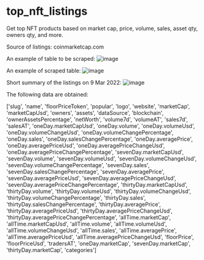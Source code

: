 # top_nft_listings
Get top NFT products based on market cap, price, volume, sales, asset qty, owners qty, and more.

Source of listings: coinmarketcap.com

An example of table to be scraped:
![image](https://user-images.githubusercontent.com/55450377/157361133-8a698585-1a71-43b1-9d37-d19d2a27fa09.png)


An example of scraped table:
![image](https://user-images.githubusercontent.com/55450377/157361250-70789260-0dfe-4170-80c8-e14aa88a2267.png)


Short summary of the listings on 9 Mar 2022:
![image](https://user-images.githubusercontent.com/55450377/157387499-5f2d4e0e-a263-409d-9c75-7efb30ee860e.png)



The following data are obtained:

['slug', 'name', 'floorPriceToken', 'popular', 'logo', 'website',
       'marketCap', 'marketCapUsd', 'owners', 'assets', 'dataSource',
       'blockchain', 'ownerAssetsPercentage', 'netWorth', 'volume7d',
       'volumeAT', 'sales7d', 'salesAT', 'oneDay.marketCapUsd',
       'oneDay.volume', 'oneDay.volumeUsd', 'oneDay.volumeChangeUsd',
       'oneDay.volumeChangePercentage', 'oneDay.sales',
       'oneDay.salesChangePercentage', 'oneDay.averagePrice',
       'oneDay.averagePriceUsd', 'oneDay.averagePriceChangeUsd',
       'oneDay.averagePriceChangePercentage', 'sevenDay.marketCapUsd',
       'sevenDay.volume', 'sevenDay.volumeUsd', 'sevenDay.volumeChangeUsd',
       'sevenDay.volumeChangePercentage', 'sevenDay.sales',
       'sevenDay.salesChangePercentage', 'sevenDay.averagePrice',
       'sevenDay.averagePriceUsd', 'sevenDay.averagePriceChangeUsd',
       'sevenDay.averagePriceChangePercentage', 'thirtyDay.marketCapUsd',
       'thirtyDay.volume', 'thirtyDay.volumeUsd', 'thirtyDay.volumeChangeUsd',
       'thirtyDay.volumeChangePercentage', 'thirtyDay.sales',
       'thirtyDay.salesChangePercentage', 'thirtyDay.averagePrice',
       'thirtyDay.averagePriceUsd', 'thirtyDay.averagePriceChangeUsd',
       'thirtyDay.averagePriceChangePercentage', 'allTime.marketCap',
       'allTime.marketCapUsd', 'allTime.volume', 'allTime.volumeUsd',
       'allTime.volumeChangeUsd', 'allTime.sales', 'allTime.averagePrice',
       'allTime.averagePriceUsd', 'allTime.averagePriceChangeUsd',
       'floorPrice', 'floorPriceUsd', 'tradersAT', 'oneDay.marketCap',
       'sevenDay.marketCap', 'thirtyDay.marketCap', 'categories']

